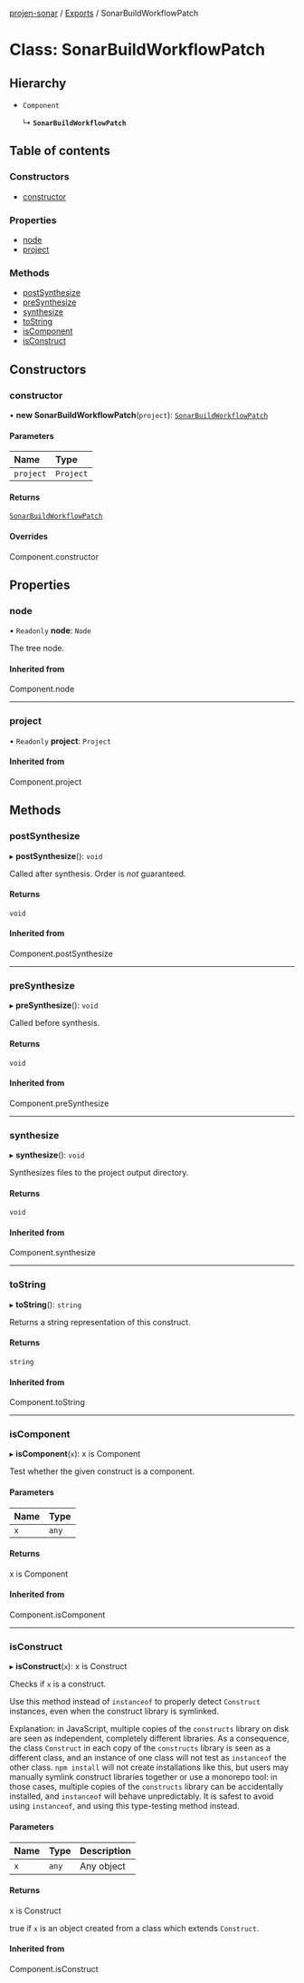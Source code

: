 [projen-sonar](../README.md) / [Exports](../modules.md) / SonarBuildWorkflowPatch

# Class: SonarBuildWorkflowPatch

## Hierarchy

- `Component`

  ↳ **`SonarBuildWorkflowPatch`**

## Table of contents

### Constructors

- [constructor](SonarBuildWorkflowPatch.md#constructor)

### Properties

- [node](SonarBuildWorkflowPatch.md#node)
- [project](SonarBuildWorkflowPatch.md#project)

### Methods

- [postSynthesize](SonarBuildWorkflowPatch.md#postsynthesize)
- [preSynthesize](SonarBuildWorkflowPatch.md#presynthesize)
- [synthesize](SonarBuildWorkflowPatch.md#synthesize)
- [toString](SonarBuildWorkflowPatch.md#tostring)
- [isComponent](SonarBuildWorkflowPatch.md#iscomponent)
- [isConstruct](SonarBuildWorkflowPatch.md#isconstruct)

## Constructors

### constructor

• **new SonarBuildWorkflowPatch**(`project`): [`SonarBuildWorkflowPatch`](SonarBuildWorkflowPatch.md)

#### Parameters

| Name | Type |
| :------ | :------ |
| `project` | `Project` |

#### Returns

[`SonarBuildWorkflowPatch`](SonarBuildWorkflowPatch.md)

#### Overrides

Component.constructor

## Properties

### node

• `Readonly` **node**: `Node`

The tree node.

#### Inherited from

Component.node

___

### project

• `Readonly` **project**: `Project`

#### Inherited from

Component.project

## Methods

### postSynthesize

▸ **postSynthesize**(): `void`

Called after synthesis. Order is *not* guaranteed.

#### Returns

`void`

#### Inherited from

Component.postSynthesize

___

### preSynthesize

▸ **preSynthesize**(): `void`

Called before synthesis.

#### Returns

`void`

#### Inherited from

Component.preSynthesize

___

### synthesize

▸ **synthesize**(): `void`

Synthesizes files to the project output directory.

#### Returns

`void`

#### Inherited from

Component.synthesize

___

### toString

▸ **toString**(): `string`

Returns a string representation of this construct.

#### Returns

`string`

#### Inherited from

Component.toString

___

### isComponent

▸ **isComponent**(`x`): x is Component

Test whether the given construct is a component.

#### Parameters

| Name | Type |
| :------ | :------ |
| `x` | `any` |

#### Returns

x is Component

#### Inherited from

Component.isComponent

___

### isConstruct

▸ **isConstruct**(`x`): x is Construct

Checks if `x` is a construct.

Use this method instead of `instanceof` to properly detect `Construct`
instances, even when the construct library is symlinked.

Explanation: in JavaScript, multiple copies of the `constructs` library on
disk are seen as independent, completely different libraries. As a
consequence, the class `Construct` in each copy of the `constructs` library
is seen as a different class, and an instance of one class will not test as
`instanceof` the other class. `npm install` will not create installations
like this, but users may manually symlink construct libraries together or
use a monorepo tool: in those cases, multiple copies of the `constructs`
library can be accidentally installed, and `instanceof` will behave
unpredictably. It is safest to avoid using `instanceof`, and using
this type-testing method instead.

#### Parameters

| Name | Type | Description |
| :------ | :------ | :------ |
| `x` | `any` | Any object |

#### Returns

x is Construct

true if `x` is an object created from a class which extends `Construct`.

#### Inherited from

Component.isConstruct
